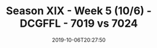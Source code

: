 ---
title: Season XIX - Week 5 (10/6) - DCGFFL - 7019 vs 7024
teams_score:
- team: 7019
  score: 37
- team: 7024
  score: 20
mvp: Alex, Ty
game-ball: Ryan, Mark
sportsperson: Mike, Logan
season: 19
week: 5
date: '2019-10-06T20:27:50'
pageid: season-xix-week-5-10-6-7019-vs-7024
---